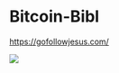 # Bitcoin-Bibl
https://gofollowjesus.com/

![](https://i.pinimg.com/564x/d1/d5/4a/d1d54afa938eb4e70d2b4aabd9684553.jpg)
